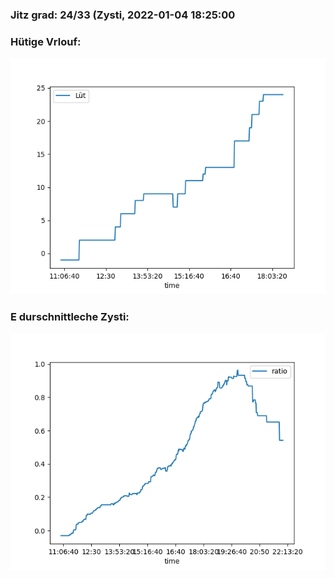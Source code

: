 ### Jitz grad: 24/33 (Zysti, 2022-01-04 18:25:00

### Hütige Vrlouf:
![Graph](Today.png)

### E durschnittleche Zysti:
![Graph](Zysti.png)